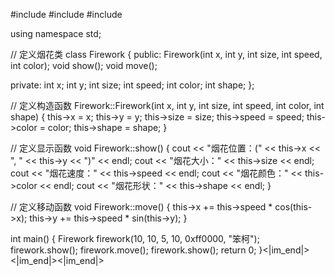 #include <iostream>
#include <string>
#include <cmath>

using namespace std;

// 定义烟花类
class Firework {
public:
  Firework(int x, int y, int size, int speed, int color);
  void show();
  void move();

private:
  int x;
  int y;
  int size;
  int speed;
  int color;
  int shape;
};

// 定义构造函数
Firework::Firework(int x, int y, int size, int speed, int color, int shape) {
  this->x = x;
  this->y = y;
  this->size = size;
  this->speed = speed;
  this->color = color;
  this->shape = shape;
}

// 定义显示函数
void Firework::show() {
  cout << "烟花位置：(" << this->x << ", " << this->y << ")" << endl;
  cout << "烟花大小：" << this->size << endl;
  cout << "烟花速度：" << this->speed << endl;
  cout << "烟花颜色：" << this->color << endl;
  cout << "烟花形状：" << this->shape << endl;
}

// 定义移动函数
void Firework::move() {
  this->x += this->speed * cos(this->x);
  this->y += this->speed * sin(this->y);
}

int main() {
  Firework firework(10, 10, 5, 10, 0xff0000, "笨柯");
  firework.show();
  firework.move();
  firework.show();
  return 0;
}<|im_end|><|im_end|><|im_end|>
